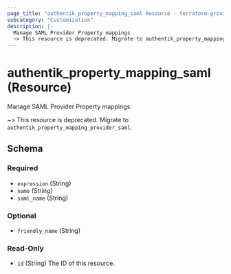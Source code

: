 ```yaml
---
page_title: "authentik_property_mapping_saml Resource - terraform-provider-authentik"
subcategory: "Customization"
description: |-
  Manage SAML Provider Property mappings
  ~> This resource is deprecated. Migrate to authentik_property_mapping_provider_saml.
---
```


# authentik_property_mapping_saml (Resource)

Manage SAML Provider Property mappings

~> This resource is deprecated. Migrate to `authentik_property_mapping_provider_saml`.



<!-- schema generated by tfplugindocs -->
## Schema

### Required

- `expression` (String)
- `name` (String)
- `saml_name` (String)

### Optional

- `friendly_name` (String)

### Read-Only

- `id` (String) The ID of this resource.
